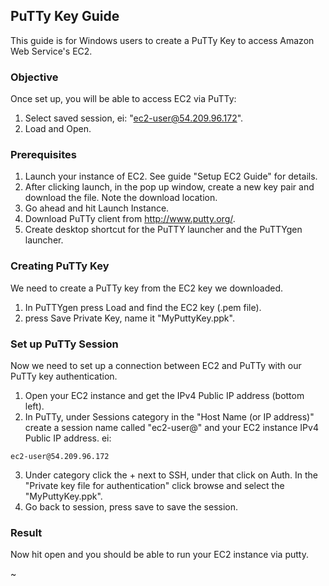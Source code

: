 ## PuTTy Key Guide

This guide is for Windows users to create a PuTTy Key to access Amazon Web Service's EC2.

### Objective
Once set up, you will be able to access EC2 via PuTTy:
1. Select saved session, ei: "ec2-user@54.209.96.172".
2. Load and Open.

### Prerequisites
1. Launch your instance of EC2. See guide "Setup EC2 Guide" for details.
2. After clicking launch, in the pop up window, create a new key pair and download the file. Note the download location.
3. Go ahead and hit Launch Instance.
4. Download PuTTy client from http://www.putty.org/.
5. Create desktop shortcut for the PuTTY launcher and the PuTTYgen launcher.

### Creating PuTTy Key
We need to create a PuTTy key from the EC2 key we downloaded.

1. In PuTTYgen press Load and find the EC2 key (.pem file).
2. press Save Private Key, name it "MyPuttyKey.ppk".

### Set up PuTTy Session
Now we need to set up a connection between EC2 and PuTTy with our PuTTy key authentication.

1. Open your EC2 instance and get the IPv4 Public IP address (bottom left).
2. In PuTTy, under Sessions category in the "Host Name (or IP address)" create a session name called "ec2-user@" and your EC2 instance IPv4 Public IP address. ei:
```
ec2-user@54.209.96.172
```

3. Under category click the + next to SSH, under that click on Auth. In the "Private key file for authentication" click browse and select the "MyPuttyKey.ppk".
4. Go back to session, press save to save the session.


### Result
Now hit open and you should be able to run your EC2 instance via putty.

~